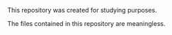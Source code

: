 This repository was created for studying purposes.

The files contained in this repository are meaningless.
